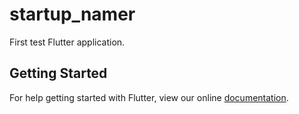 # startup_namer

First test Flutter application.

## Getting Started

For help getting started with Flutter, view our online
[documentation](https://flutter.io/).
